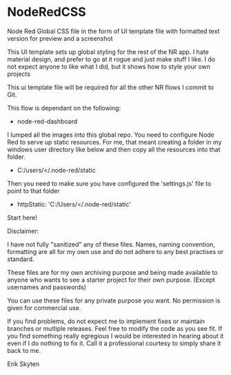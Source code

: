 # NodeRedCSS
Node Red Global CSS file in the form of UI template file with formatted text version for preview and a screenshot

This UI template sets up global styling for the rest of the NR app.  I hate material design, and prefer to go at it rogue and just make stuff I like.  I do not expect anyone to like what I did, but it shows how to style your own projects

This ui template file will be required for all the other NR flows I commit to Git.

This flow is dependant on  the following:

+ node-red-dashboard

I lumped all the images into this global repo.  You need to configure Node Red to serve up static resources.  For me, that meant creating a folder in my windows user directory like below and then copy all the resources into that folder.

+ C:/users/<<your windows user here>/.node-red/static

Then you need to make sure you have configured the 'settings.js' file to point to that folder

+ httpStatic: 'C:/Users/<<your windows user here>/.node-red/static'

Start here!

Disclaimer:

I have not fully "sanitized" any of these files.  Names, naming convention, formatting are all for my own use and do not adhere to any best practises or standard.

These files are for my own archiving purpose and being made available to anyone who wants to see a starter project for their own purpose. (Except usernames and passwords)

You can use these files for any private purpose you want.  No permission is given for commercial use.

If you find problems, do not expect me to implement fixes or maintain branches or multiple releases.  Feel free to modify the code as you see fit.  If you find something really egregious I would be interested in hearing about it even if I do nothing to fix it.  Call it a professional courtesy to simply share it back to me.

Erik Skyten
